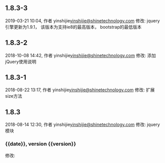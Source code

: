 ## 1.8.3-3
2019-03-21 10:04, 作者 yinshijie<yinshijie@shinetechnology.com>
修改: jquery引擎更新为1.9.1， 该版本为支持ie8的最高版本， bootstrap的最低版本 

## 1.8.3-2
2018-10-08 14:42, 作者 yinshijie<yinshijie@shinetechnology.com>
修改: 添加jQuery使用说明 

## 1.8.3-1
2018-08-22 13:17, 作者 yinshijie<yinshijie@shinetechnology.com>
修改: 扩展size方法 

## 1.8.3
2018-08-14 12:30, 作者 yinshijie<yinshijie@shinetechnology.com>
修改: jquery模块 

### {{date}}, version {{version}}
修改: